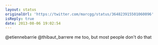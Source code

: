 ```yaml
---
layout: status
originalUrl: 'https://twitter.com/marcgg/status/364823915501060096'
isReply: true
date: 2013-08-06 19:02:54
---
```


@etiennebarrie @thibaut_barrere me too, but most people don't do that
